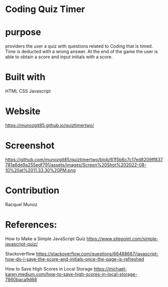 # Coding Quiz Timer 

# purpose 
providers the user a quiz with questions related to Coding that is timed. Time is deducted with a wrong answer. 
At the end of the game the user is able to obtain a score and input initials with a score. 


# Built with 
HTML
CSS
Javascript

# Website 
 https://munozgit85.github.io/quiztimertwo/

# Screenshot
https://github.com/munozgit85/quiztimertwo/blob/61f5b6c7c17ed8209ff837781a6de9a255edf791/assets/images/Screen%20Shot%202022-08-10%20at%2011.33.30%20PM.png

# Contribution 
Racquel Munoz

# References: 
How to Make a Simple JavaScript Quiz
https://www.sitepoint.com/simple-javascript-quiz/

Stackoverflow
https://stackoverflow.com/questions/66488667/javascript-how-do-i-save-the-score-and-initials-once-the-page-is-refreshed

How to Save High Scores in Local Storage
https://michael-karen.medium.com/how-to-save-high-scores-in-local-storage-7860baca9d68




